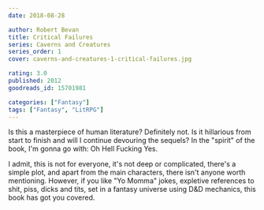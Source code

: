 ```yaml
---
date: 2018-08-28

author: Robert Bevan
title: Critical Failures
series: Caverns and Creatures
series_order: 1
cover: caverns-and-creatures-1-critical-failures.jpg

rating: 3.0
published: 2012
goodreads_id: 15701981

categories: ["Fantasy"]
tags: ["Fantasy", "LitRPG"]
---
```


Is this a masterpiece of human literature? Definitely not.
Is it hillarious from start to finish and will I continue devouring the sequels? In the "spirit" of the book, I'm gonna go with: Oh Hell Fucking Yes.

<!--more-->

I admit, this is not for everyone, it's not deep or complicated, there's a simple plot, and apart from the main characters, there isn't anyone worth mentioning. However, if you like "Yo Momma" jokes, expletive references to shit, piss, dicks and tits, set in a fantasy universe using D&D mechanics, this book has got you covered.
